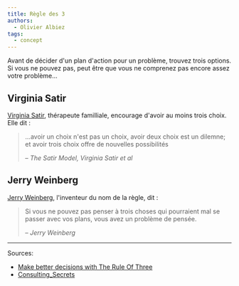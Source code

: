 ```yaml
---
title: Règle des 3
authors:
  - Olivier Albiez
tags:
  - concept
---
```


Avant de décider d'un plan d'action pour un problème, trouvez trois options. Si vous ne pouvez pas, peut être que vous ne comprenez pas encore assez votre problème...


## Virginia Satir

[Virginia Satir], thérapeute familliale, encourage d'avoir au moins trois choix. Elle dit :

> ...avoir un choix n'est pas un choix, avoir deux choix est un dilemne; et avoir trois choix offre de nouvelles possibilités
>
> – <cite>The Satir Model, Virginia Satir et al</cite>


## Jerry Weinberg

[Jerry Weinberg], l'inventeur du nom de la règle, dit :

> Si vous ne pouvez pas penser à trois choses qui pourraient mal se passer avec vos plans, vous avez un problème de pensée.
>
> – <cite>Jerry Weinberg</cite>


---
Sources:

- [Make better decisions with The Rule Of Three]
- [Consulting_Secrets]


[Virginia Satir]: https://fr.wikipedia.org/wiki/Virginia_Satir
[Jerry Weinberg]: www.geraldmweinberg.com/
[Consulting_Secrets]: http://www.geraldmweinberg.com/Site/Consulting_Secrets.html
[Make better decisions with The Rule Of Three]: http://www.conferencesthatwork.com/index.php/learning/2012/05/make-better-decisions-with-the-rule-of-three/
